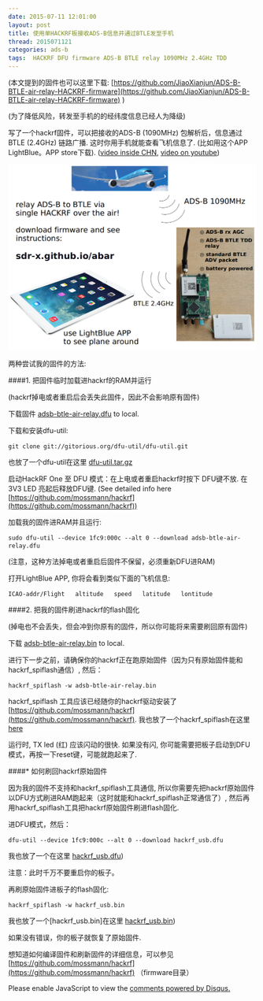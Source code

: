 ```yaml
---
date: 2015-07-11 12:01:00
layout: post
title: 使用单HACKRF板接收ADS-B信息并通过BTLE发至手机
thread: 2015071121
categories: ads-b
tags:  HACKRF DFU firmware ADS-B BTLE relay 1090MHz 2.4GHz TDD
---
```


(本文提到的固件也可以这里下载: [https://github.com/JiaoXianjun/ADS-B-BTLE-air-relay-HACKRF-firmware](https://github.com/JiaoXianjun/ADS-B-BTLE-air-relay-HACKRF-firmware) )

(为了降低风险，转发至手机的的经纬度信息已经人为降级)

写了一个hackrf固件，可以把接收的ADS-B (1090MHz) 包解析后，信息通过BTLE (2.4GHz) 链路广播. 这时你用手机就能查看飞机信息了. (比如用这个APP LightBlue。APP store下载). ([video inside CHN](http://v.youku.com/v_show/id_XMTI4MjY2NDc0OA==.html), [video on youtube](https://youtu.be/MqX74sk-sa4))

![](../media/adsb-btle-air-relay.png)

两种尝试我的固件的方法:

####1. 把固件临时加载进hackrf的RAM并运行

(hackrf掉电或者重启后会丢失此固件，因此不会影响原有固件)

下载固件 [adsb-btle-air-relay.dfu](https://github.com/sdr-x/sdr-x.github.io/blob/master/_resource/adsb-btle-air-relay.dfu) to local.

下载和安装dfu-util:

    git clone git://gitorious.org/dfu-util/dfu-util.git

也放了一个dfu-util在这里 [dfu-util.tar.gz](https://github.com/sdr-x/sdr-x.github.io/blob/master/_resource/dfu-util.tar.gz)

启动HackRF One 至 DFU 模式：在上电或者重启hackrf时按下 DFU键不放. 在 3V3 LED 亮起后释放DFU键. (See detailed info here [https://github.com/mossmann/hackrf](https://github.com/mossmann/hackrf))

加载我的固件进RAM并且运行:

    sudo dfu-util --device 1fc9:000c --alt 0 --download adsb-btle-air-relay.dfu

(注意，这种方法掉电或者重启后固件不保留，必须重新DFU进RAM)

打开LightBlue APP, 你将会看到类似下面的飞机信息:

    ICAO-addr/Flight   altitude   speed   latitude   lontitude

####2. 把我的固件刷进hackrf的flash固化

(掉电也不会丢失，但会冲到你原有的固件，所以你可能将来需要刷回原有固件)

下载 [adsb-btle-air-relay.bin](https://github.com/sdr-x/sdr-x.github.io/blob/master/_resource/adsb-btle-air-relay.bin) to local.

进行下一步之前，请确保你的hackrf正在跑原始固件（因为只有原始固件能和hackrf_spiflash通信）, 然后：

    hackrf_spiflash -w adsb-btle-air-relay.bin

hackrf_spiflash 工具应该已经随你的hackrf驱动安装了 [https://github.com/mossmann/hackrf](https://github.com/mossmann/hackrf). 我也放了一个hackrf_spiflash在这里 [here](https://github.com/sdr-x/sdr-x.github.io/blob/master/_resource/hackrf_spiflash)

运行时, TX led (红) 应该闪动的很快. 如果没有闪, 你可能需要把板子启动到DFU模式，再按一下reset键，可能就跑起来了.

####* 如何刷回hackrf原始固件

因为我的固件不支持和hackrf_spiflash工具通信, 所以你需要先把hackrf原始固件以DFU方式刷进RAM跑起来（这时就能和hackrf_spiflash正常通信了）, 然后再用hackrf_spiflash工具把hackrf原始固件刷进flash固化.

进DFU模式，然后：

    dfu-util --device 1fc9:000c --alt 0 --download hackrf_usb.dfu

我也放了一个在这里 [hackrf_usb.dfu](https://github.com/sdr-x/sdr-x.github.io/blob/master/_resource/hackrf_usb.dfu))

注意：此时千万不要重启你的板子。

再刷原始固件进板子的flash固化:

    hackrf_spiflash -w hackrf_usb.bin

我也放了一个[hackrf_usb.bin]在这里 [hackrf_usb.bin](https://github.com/sdr-x/sdr-x.github.io/blob/master/_resource/hackrf_usb.bin))
 
如果没有错误，你的板子就恢复了原始固件.

想知道如何编译固件和刷新固件的详细信息，可以参见 [https://github.com/mossmann/hackrf](https://github.com/mossmann/hackrf) （firmware目录）



<div id="disqus_thread"></div>
<script type="text/javascript">
    /* * * CONFIGURATION VARIABLES: EDIT BEFORE PASTING INTO YOUR WEBPAGE * * */
    var disqus_shortname = 'jiaoxianjun'; // required: replace example with your forum shortname

    /* * * DON'T EDIT BELOW THIS LINE * * */
    (function() {
        var dsq = document.createElement('script'); dsq.type = 'text/javascript'; dsq.async = true;
        dsq.src = '//' + disqus_shortname + '.disqus.com/embed.js';
        (document.getElementsByTagName('head')[0] || document.getElementsByTagName('body')[0]).appendChild(dsq);
    })();
</script>
<noscript>Please enable JavaScript to view the <a href="http://disqus.com/?ref_noscript">comments powered by Disqus.</a></noscript>


<script>
  (function(i,s,o,g,r,a,m){i['GoogleAnalyticsObject']=r;i[r]=i[r]||function(){
  (i[r].q=i[r].q||[]).push(arguments)},i[r].l=1*new Date();a=s.createElement(o),
  m=s.getElementsByTagName(o)[0];a.async=1;a.src=g;m.parentNode.insertBefore(a,m)
  })(window,document,'script','//www.google-analytics.com/analytics.js','ga');

  ga('create', 'UA-56112029-1', 'auto');
  ga('send', 'pageview');

</script>
